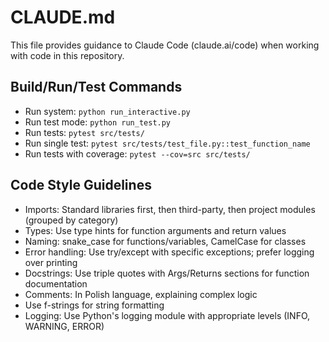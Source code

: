 # CLAUDE.md

This file provides guidance to Claude Code (claude.ai/code) when working with code in this repository.

## Build/Run/Test Commands
- Run system: `python run_interactive.py`
- Run test mode: `python run_test.py`
- Run tests: `pytest src/tests/`
- Run single test: `pytest src/tests/test_file.py::test_function_name`
- Run tests with coverage: `pytest --cov=src src/tests/`

## Code Style Guidelines
- Imports: Standard libraries first, then third-party, then project modules (grouped by category)
- Types: Use type hints for function arguments and return values
- Naming: snake_case for functions/variables, CamelCase for classes
- Error handling: Use try/except with specific exceptions; prefer logging over printing
- Docstrings: Use triple quotes with Args/Returns sections for function documentation
- Comments: In Polish language, explaining complex logic
- Use f-strings for string formatting
- Logging: Use Python's logging module with appropriate levels (INFO, WARNING, ERROR)